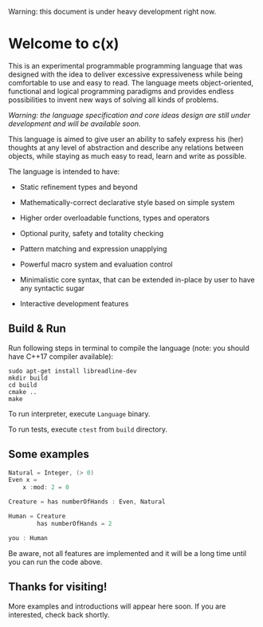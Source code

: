 Warning: this document is under heavy development right now. 

# Welcome to c(x)

This is an experimental programmable programming language that was designed with the idea to deliver excessive expressiveness while being comfortable to use and easy to read. The language meets object-oriented, functional and logical programming paradigms and provides endless possibilities to invent new ways of solving all kinds of problems.

*Warning: the language specification and core ideas design are still under development and will be available soon.*

This language is aimed to give user an ability to safely express his (her) thoughts at any level of abstraction and describe any relations between objects, while staying as much easy to read, learn and write as possible.

The language is intended to have:

+ Static refinement types and beyond

+ Mathematically-correct declarative style based on simple system

+ Higher order overloadable functions, types and operators

+ Optional purity, safety and totality checking

+ Pattern matching and expression unapplying

+ Powerful macro system and evaluation control

+ Minimalistic core syntax, that can be extended in-place by user to have any syntactic sugar

+ Interactive development features

## Build & Run

Run following steps in terminal to compile the language (note: you should have C++17 compiler available):

```
sudo apt-get install libreadline-dev
mkdir build
cd build
cmake ..
make
```

To run interpreter, execute `Language` binary.

To run tests, execute `ctest` from `build` directory.

## Some examples

```scala
Natural = Integer, (> 0)
Even x = 
    x :mod: 2 = 0

Creature = has numberOfHands : Even, Natural

Human = Creature
        has numberOfHands = 2

you : Human
```

Be aware, not all features are implemented and it will be a long time until you can run the code above.

## Thanks for visiting!

More examples and introductions will appear here soon. If you are interested, check back shortly.
